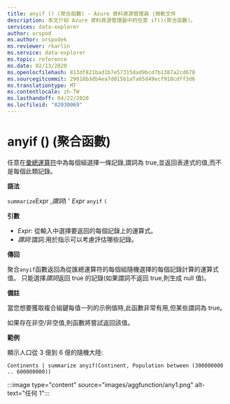 ```yaml
---
title: anyif () (聚合函數) - Azure 資料資源管理員 |微軟文件
description: 本文介紹 Azure 資料資源管理器中的任意 if()(聚合函數)。
services: data-explorer
author: orspod
ms.author: orspodek
ms.reviewer: rkarlin
ms.service: data-explorer
ms.topic: reference
ms.date: 02/13/2020
ms.openlocfilehash: 813df821bad1b7e57315dad9bcd7b1387a2cd678
ms.sourcegitcommit: 29018b3db4ea7d015b1afa65d49ecf918cdff3d6
ms.translationtype: MT
ms.contentlocale: zh-TW
ms.lasthandoff: 04/22/2020
ms.locfileid: "82030069"
---
```

# <a name="anyif-aggregation-function"></a>anyif () (聚合函數)

任意在[彙總運算符](summarizeoperator.md)中為每個組選擇一條記錄,謂詞為 true,並返回表達式的值,而不是每個此類記錄。

**語法**

`summarize`Expr ,*謂詞*) ' *Expr* `anyif` `(`

**引數**

* *Expr*: 從輸入中選擇要返回的每個記錄上的運算式。
* *謂詞*:謂詞:用於指示可以考慮評估哪些記錄。

**傳回**

聚合`anyif`函數返回為從匯總運算符的每個組隨機選擇的每個記錄計算的運算式值。 只能選擇*謂詞*返回 true 的記錄(如果謂詞不返回 true,則生成 null 值)。

**備註**

當您想要獲取複合組鍵每值一列的示例值時,此函數非常有用,但某些謂詞為 true。

如果存在非空/非空值,則函數將嘗試返回該值。

**範例**

顯示人口從 3 億到 6 億的隨機大陸:

```kusto
Continents | summarize anyif(Continent, Population between (300000000 .. 600000000))
```

:::image type="content" source="images/aggfunction/any1.png" alt-text="任何 1":::
